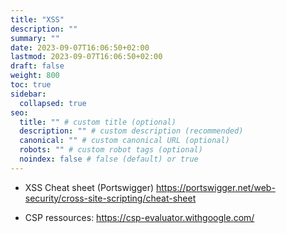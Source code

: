 ```yaml
---
title: "XSS"
description: ""
summary: ""
date: 2023-09-07T16:06:50+02:00
lastmod: 2023-09-07T16:06:50+02:00
draft: false
weight: 800
toc: true
sidebar:
  collapsed: true
seo:
  title: "" # custom title (optional)
  description: "" # custom description (recommended)
  canonical: "" # custom canonical URL (optional)
  robots: "" # custom robot tags (optional)
  noindex: false # false (default) or true
---
```

- XSS Cheat sheet (Portswigger)
https://portswigger.net/web-security/cross-site-scripting/cheat-sheet

- CSP ressources:
https://csp-evaluator.withgoogle.com/ 

